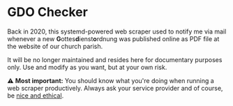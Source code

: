 # GDO Checker

Back in 2020, this systemd-powered web scraper used to notify me via mail
whenever a new **G**ottes**d**ienst**o**rdnung was published online as PDF file
at the website of our church parish.

It will be no longer maintained and resides here for documentary purposes only.
Use and modify as you want, but at your own risk.

:warning: **Most important:** You should know what you're doing when running a
web scraper productively. Always ask your service provider and of course, be
[nice and ethical](https://infatica.io/blog/web-scraping-legality/#ethical).

